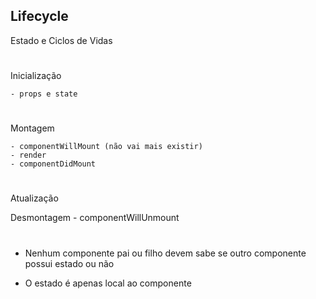 ## Lifecycle

Estado e Ciclos de Vidas
#
Inicialização

	- props e state
#
Montagem

	- componentWillMount (não vai mais existir)
	- render
	- componentDidMount
#
Atualização

Desmontagem
	- componentWillUnmount
#
- Nenhum componente pai ou filho devem sabe se outro componente possui estado ou não

- O estado é apenas local ao componente

